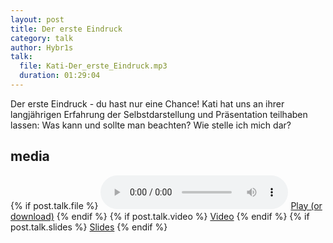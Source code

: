 ```yaml
---
layout: post
title: Der erste Eindruck
category: talk
author: Hybr1s
talk:
  file: Kati-Der_erste_Eindruck.mp3
  duration: 01:29:04
---
```

Der erste Eindruck - du hast nur eine Chance!
Kati hat uns an ihrer langjährigen Erfahrung der Selbstdarstellung und Präsentation teilhaben lassen: Was kann und sollte man beachten? Wie stelle ich mich dar? 

<h2>media</h2>
    {% if post.talk.file %}
      <audio controls>
      <source src={{ site.podcast.path }}{{ post.talk.file }} type="audio/mpeg">
      Your browser does not support this audio format.
      </audio>
      <a href="{{ site.podcast.path }}{{ post.talk.file }}" class="button">Play (or download)</a>
    {% endif %}
    {% if post.talk.video %}
      <a href="{{ post.talk.video }}" class="button">Video</a>
    {% endif %}
    {% if post.talk.slides %}
      <a href="{{ post.talk.slides }}" class="button">Slides</a>
    {% endif %}
